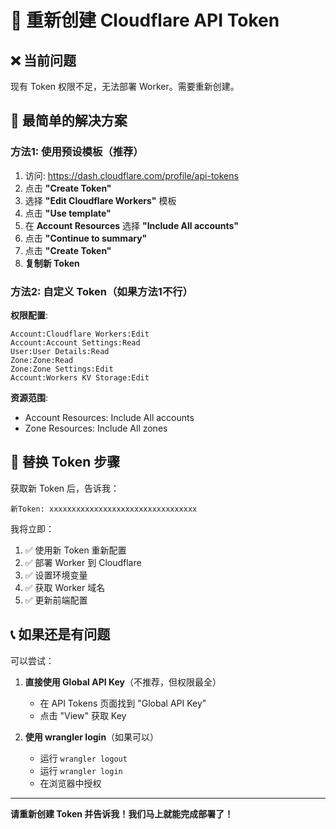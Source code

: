 # 🔑 重新创建 Cloudflare API Token

## ❌ 当前问题
现有 Token 权限不足，无法部署 Worker。需要重新创建。

## 🚀 最简单的解决方案

### 方法1: 使用预设模板（推荐）
1. 访问: https://dash.cloudflare.com/profile/api-tokens
2. 点击 **"Create Token"**
3. 选择 **"Edit Cloudflare Workers"** 模板
4. 点击 **"Use template"**
5. 在 **Account Resources** 选择 **"Include All accounts"**
6. 点击 **"Continue to summary"**
7. 点击 **"Create Token"**
8. **复制新 Token**

### 方法2: 自定义 Token（如果方法1不行）
**权限配置**:
```
Account:Cloudflare Workers:Edit
Account:Account Settings:Read  
User:User Details:Read
Zone:Zone:Read
Zone:Zone Settings:Edit
Account:Workers KV Storage:Edit
```

**资源范围**:
- Account Resources: Include All accounts
- Zone Resources: Include All zones

## 🔄 替换 Token 步骤

获取新 Token 后，告诉我：
```
新Token: xxxxxxxxxxxxxxxxxxxxxxxxxxxxxxxxx
```

我将立即：
1. ✅ 使用新 Token 重新配置
2. ✅ 部署 Worker 到 Cloudflare
3. ✅ 设置环境变量
4. ✅ 获取 Worker 域名
5. ✅ 更新前端配置

## 📞 如果还是有问题

可以尝试：
1. **直接使用 Global API Key**（不推荐，但权限最全）
   - 在 API Tokens 页面找到 "Global API Key"
   - 点击 "View" 获取 Key
   
2. **使用 wrangler login**（如果可以）
   - 运行 `wrangler logout`
   - 运行 `wrangler login`
   - 在浏览器中授权

---

**请重新创建 Token 并告诉我！我们马上就能完成部署了！**